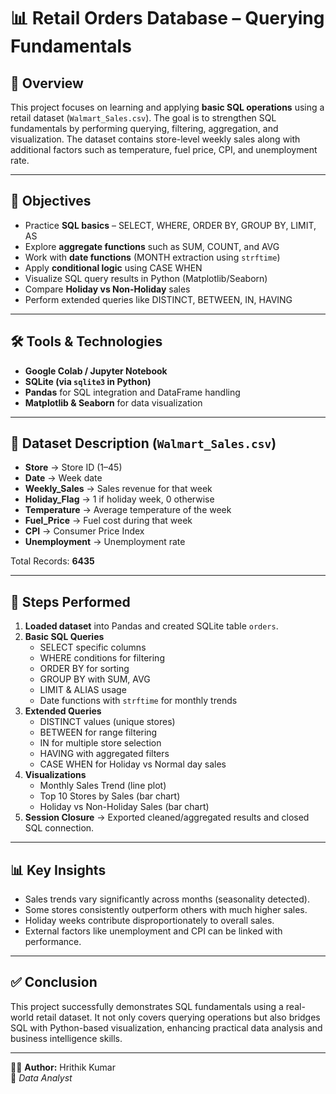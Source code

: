 # 📊 Retail Orders Database – Querying Fundamentals

## 📌 Overview  
This project focuses on learning and applying **basic SQL operations** using a retail dataset (`Walmart_Sales.csv`). The goal is to strengthen SQL fundamentals by performing querying, filtering, aggregation, and visualization. The dataset contains store-level weekly sales along with additional factors such as temperature, fuel price, CPI, and unemployment rate.

---

## 🎯 Objectives  
- Practice **SQL basics** – SELECT, WHERE, ORDER BY, GROUP BY, LIMIT, AS  
- Explore **aggregate functions** such as SUM, COUNT, and AVG  
- Work with **date functions** (MONTH extraction using `strftime`)  
- Apply **conditional logic** using CASE WHEN  
- Visualize SQL query results in Python (Matplotlib/Seaborn)  
- Compare **Holiday vs Non-Holiday** sales  
- Perform extended queries like DISTINCT, BETWEEN, IN, HAVING  

---

## 🛠 Tools & Technologies  
- **Google Colab / Jupyter Notebook**  
- **SQLite (via `sqlite3` in Python)**  
- **Pandas** for SQL integration and DataFrame handling  
- **Matplotlib & Seaborn** for data visualization  

---

## 📂 Dataset Description (`Walmart_Sales.csv`)  
- **Store** → Store ID (1–45)  
- **Date** → Week date  
- **Weekly_Sales** → Sales revenue for that week  
- **Holiday_Flag** → 1 if holiday week, 0 otherwise  
- **Temperature** → Average temperature of the week  
- **Fuel_Price** → Fuel cost during that week  
- **CPI** → Consumer Price Index  
- **Unemployment** → Unemployment rate  

Total Records: **6435**  

---

## 🔑 Steps Performed  

1. **Loaded dataset** into Pandas and created SQLite table `orders`.  
2. **Basic SQL Queries**  
   - SELECT specific columns  
   - WHERE conditions for filtering  
   - ORDER BY for sorting  
   - GROUP BY with SUM, AVG  
   - LIMIT & ALIAS usage  
   - Date functions with `strftime` for monthly trends  
3. **Extended Queries**  
   - DISTINCT values (unique stores)  
   - BETWEEN for range filtering  
   - IN for multiple store selection  
   - HAVING with aggregated filters  
   - CASE WHEN for Holiday vs Normal day sales  
4. **Visualizations**  
   - Monthly Sales Trend (line plot)  
   - Top 10 Stores by Sales (bar chart)  
   - Holiday vs Non-Holiday Sales (bar chart)  
5. **Session Closure** → Exported cleaned/aggregated results and closed SQL connection.  

---

## 📊 Key Insights  
- Sales trends vary significantly across months (seasonality detected).  
- Some stores consistently outperform others with much higher sales.  
- Holiday weeks contribute disproportionately to overall sales.  
- External factors like unemployment and CPI can be linked with performance.  

---

## ✅ Conclusion  
This project successfully demonstrates SQL fundamentals using a real-world retail dataset. It not only covers querying operations but also bridges SQL with Python-based visualization, enhancing practical data analysis and business intelligence skills.  

---

👨‍💻 **Author:** Hrithik Kumar  
📌 *Data Analyst*  

